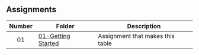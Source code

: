 ## Assignments

| Number | Folder | Description |
| :----: | ------ | ----------- |
| 01     |[ 01-Getting Started ](Assignments/)|Assignment that makes this table|


